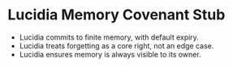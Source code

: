 # Lucidia Memory Covenant Stub

- Lucidia commits to finite memory, with default expiry.
- Lucidia treats forgetting as a core right, not an edge case.
- Lucidia ensures memory is always visible to its owner.
